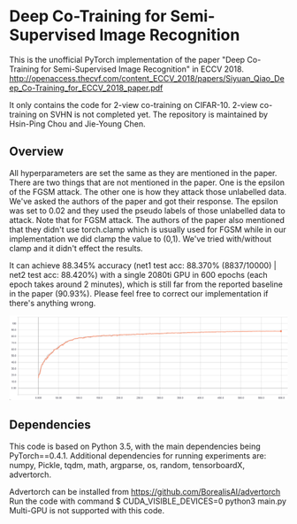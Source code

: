 # Deep Co-Training for Semi-Supervised Image Recognition

This is the unofficial PyTorch implementation of the paper "Deep Co-Training for Semi-Supervised Image Recognition" in ECCV 2018. 
http://openaccess.thecvf.com/content_ECCV_2018/papers/Siyuan_Qiao_Deep_Co-Training_for_ECCV_2018_paper.pdf

It only contains the code for 2-view co-training on CIFAR-10. 
2-view co-training on SVHN is not completed yet.
The repository is maintained by Hsin-Ping Chou and Jie-Young Chen.


## Overview

All hyperparameters are set the same as they are mentioned in the paper. There are two things that are not mentioned in the paper. One is the epsilon of the FGSM attack. The other one is how they attack those unlabelled data. We've asked the authors of the paper and got their response. The epsilon was set to 0.02 and they used the pseudo labels of those unlabelled data to attack. Note that for FGSM attack. The authors of the paper also mentioned that they didn't use torch.clamp which is usually used for FGSM while in our implementation we did clamp the value to (0,1). We've tried with/without clamp and it didn't effect the results.

It can achieve 88.345% accuracy (net1 test acc: 88.370% (8837/10000) | net2 test acc: 88.420%) with a single 2080ti GPU in 600 epochs (each epoch takes around 2 minutes), which is still far from the reported baseline in the paper (90.93%). Please feel free to correct our implementation if there's anything wrong.

![image](https://github.com/AlanChou/Deep-Co-Training-for-Semi-Supervised-Image-Recognition/blob/master/Test.PNG) 
## Dependencies
This code is based on Python 3.5, with the main dependencies being PyTorch==0.4.1. Additional dependencies for running experiments are: numpy, Pickle, tqdm, math, argparse, os, random, tensorboardX, advertorch.

Advertorch can be installed from https://github.com/BorealisAI/advertorch  
Run the code with command $ CUDA_VISIBLE_DEVICES=0 python3 main.py 
Multi-GPU is not supported with this code.

